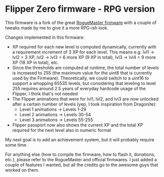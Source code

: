 # Flipper Zero firmware - RPG version

This firmware is a fork of the great [RogueMaster firmware](https://github.com/RogueMaster/flipperzero-firmware-wPlugins)
with a couple of tweaks made by me to give it a more RPG-ish look.

Changes implemented in this firmware:

- XP required for each new level is computed dynamically, currently with a requirement increment of 3 XP for each level.
  This means e.g. lvl1 -> lvl2 = 3 XP, lvl2 -> lvl3 = 6 more XP (9 XP in total), lvl3 -> lvl4 = 9 more XP (18 XP in total), etc.
- Since the thresholds are computed at runtime, the total number of levels is increased to 255 (the maximum value for the uint8 that is
  currently used by the Firmware). Theoretically, we could switch to a uint16 to support a whopping 65535 levels, but considering that
  leveling to level 255 requires around 2.5 years of everyday hardcode usage of the Flipper, I think that's not needed
- The Flipper animations that were for lvl1, lvl2, and lvl3 are now unlocked after a certain number of levels (yep, I took inspiration from Dragonite):
  - Level 1 animations -> Levels 1-29
  - Level 2 animations -> Levels 30-54
  - Level 3 animations -> Levels 55-255
- Flipper passport now also shows the current XP and the total XP required for the next level also in numeric format

My next goal is to add an achievement system, but it will probably require some time.

For anything else (how to compile the firmware, how to flash it, donations, etc.), please refer to the
RogueMaster and official firmwares. I just added a couple of features I wanted, but all the credits go
to the awesome guys that worked on them.
